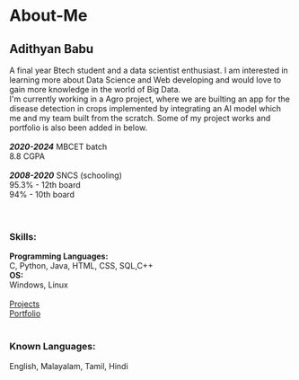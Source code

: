 # About-Me
## Adithyan Babu<br>
A final year Btech student and a data scientist enthusiast.  I am interested in learning more about Data Science and Web developing and would love to gain more knowledge in the world of Big Data.
<br>
I'm currently working in a Agro project, where we are builting an app for the disease detection in crops implemented by integrating an AI model which me and my team built from the scratch.
Some of my project works and portfolio is also been added in below.
<br><br>
***2020-2024*** MBCET batch<br>
          8.8 CGPA
<br><br>
***2008-2020*** SNCS (schooling)<br>
          95.3% - 12th board<br>
          94% - 10th board<br>
<br><br>
### Skills:<br>
**Programming Languages:** <br>
C, Python, Java, HTML, CSS, SQL,C++<br>
**OS:**<br>
Windows, Linux
<br><br>
[Projects](https://github.com/AdithyanBabu)<br>
[Portfolio](https://adithyanbabu.github.io/AdithyanBabu/)
<br><br>
### Known Languages:<br>
English, Malayalam, Tamil, Hindi

